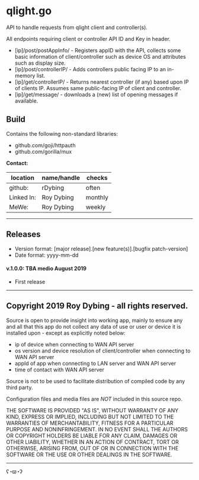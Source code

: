 # qlight.go

API to handle requests from qlight client and controller(s).

All endpoints requiring client or controller API ID and Key in header.

- [ip]/post/postAppInfo/ - Registers appID with the API, collects some basic 
information of client/controller such as device OS and attributes such as 
display size.
- [ip]/post/controllerIP/ - Adds controllers public facing IP to an in-memory 
list.
- [ip]/get/controllerIP/ - Returns nearest controller (if any) based upon IP
of clients IP. Assumes same public-facing IP of client and controller.
- [ip]/get/message/ - downloads a (new) list of opening messages if available.

## Build

Contains the following non-standard libraries:

- github.com/goji/httpauth
- github.com/gorilla/mux

**Contact:**

location   | name/handle | checks
-----------|-------------|--------
github:    | rDybing     | often
Linked In: | Roy Dybing  | monthly
MeWe:      | Roy Dybing  | weekly

---

## Releases

- Version format: [major release].[new feature(s)].[bugfix patch-version]
- Date format: yyyy-mm-dd

#### v.1.0.0: TBA medio August 2019

- First release 

---

## Copyright 2019 Roy Dybing  - all rights reserved.

Source is open to provide insight into working app, mainly to ensure any and 
all that this app do not collect any data of use or user or device it is 
installed upon - except as explicitly noted below:

- ip of device when connecting to WAN API server
- os version and device resolution of client/controller when connecting to WAN 
API server 
- appId of app when connecting to LAN server and WAN API server
- time of contact with WAN API server

Source is not to be used to facilitate distribution of compiled code by any 
third party.

Configuration files and media files are *NOT* included in this source repo.

THE SOFTWARE IS PROVIDED "AS IS", WITHOUT WARRANTY OF ANY KIND, EXPRESS OR 
IMPLIED, INCLUDING BUT NOT LIMITED TO THE WARRANTIES OF MERCHANTABILITY, 
FITNESS FOR A PARTICULAR PURPOSE AND NONINFRINGEMENT. IN NO EVENT SHALL THE 
AUTHORS OR COPYRIGHT HOLDERS BE LIABLE FOR ANY CLAIM, DAMAGES OR OTHER 
LIABILITY, WHETHER IN AN ACTION OF CONTRACT, TORT OR OTHERWISE, ARISING FROM, 
OUT OF OR IN CONNECTION WITH THE SOFTWARE OR THE USE OR OTHER DEALINGS IN THE 
SOFTWARE.

---

ʕ◔ϖ◔ʔ
